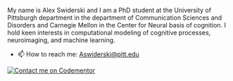 My name is Alex Swiderski and I am a PhD student at the University of Pittsburgh department in the department of Communication Sciences and Disorders and Carnegie Mellon in the Center for Neural basis of cognition. 
I hold keen interests in computational modeling of cognitive processes, neuroimaging, and machine learning.


- 📫 How to reach me: Aswiderski@pitt.edu

[![Contact me on Codementor](https://www.codementor.io/m-badges/alexswiderski/im-a-cm-g.svg)](https://www.codementor.io/@alexswiderski?refer=badge)

